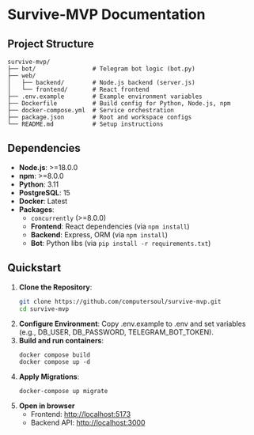 # Survive-MVP Documentation

## Project Structure

```
survive-mvp/
├── bot/                # Telegram bot logic (bot.py)
├── web/
│   ├── backend/        # Node.js backend (server.js)
│   └── frontend/       # React frontend
├── .env.example        # Example environment variables
├── Dockerfile          # Build config for Python, Node.js, npm
├── docker-compose.yml  # Service orchestration
├── package.json        # Root and workspace configs
└── README.md           # Setup instructions
```

## Dependencies

- **Node.js**: >=18.0.0
- **npm**: >=8.0.0
- **Python**: 3.11
- **PostgreSQL**: 15
- **Docker**: Latest
- **Packages**:
  - `concurrently` (>=8.0.0)
  - **Frontend**: React dependencies (via `npm install`)
  - **Backend**: Express, ORM (via `npm install`)
  - **Bot**: Python libs (via `pip install -r requirements.txt`)

## Quickstart
1. **Clone the Repository**:
   ```bash
   git clone https://github.com/computersoul/survive-mvp.git
   cd survive-mvp
   ```
2. **Configure Environment**:
   Copy .env.example to .env and set variables (e.g., DB_USER, DB_PASSWORD, TELEGRAM_BOT_TOKEN).
3. **Build and run containers**:
   ```
   docker compose build
   docker compose up -d
   ```
4. **Apply Migrations**:
   ```
   docker-compose up migrate
   ```
5. **Open in browser**
   - Frontend: [http://localhost:5173](http://localhost:5173)
   - Backend API: [http://localhost:3000](http://localhost:3000)

